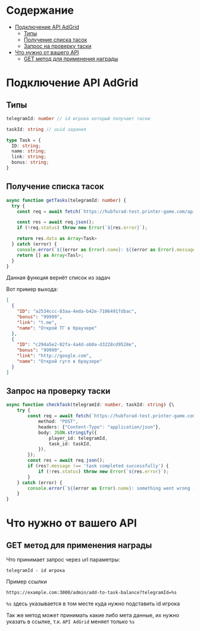 # Содержание

- [Подключение API AdGrid](#Подключение-API-AdGrid)
  - [Типы](#Типы)
  - [Получение списка тасок](#Получение-списка-тасок)
  - [Запрос на проверку таски](#Запрос-на-проверку-таски)
- [Что нужно от вашего API](#Что-нужно-от-вашего-API)
  - [GET метод для применения награды](#GET-метод-для-применения-награды)

# Подключение API AdGrid

## Типы

```ts
telegramId: number // id игрока который получает таски
```

```ts
taskId: string // uuid задания
```

```ts
type Task = {
  ID: string;
  name: string;
  link: string;
  bonus: string;
}
```

## Получение списка тасок

```ts
async function getTasks(telegramId: number) {
  try {
    const req = await fetch(`https://hubforad-test.printer-game.com/api/tasks?player_id=${telegramId}`);

    const res = await req.json();
    if (!req.status) throw new Error(`${res.error}`);

    return res.data as Array<Task>
  } catch (error) {
    console.error(`${(error as Error).name}: ${(error as Error).message}`);
    return [] as Array<Tasl>;
  }
}
```

Данная функция вернёт список из задач

Вот пример выхода:

```json
[
  {
    "ID": "a2534ccc-83aa-4eda-b42e-7106491fdbac",
    "bonus": "99999",
    "link": "t.me",
    "name": "Открой ТГ в браузере"
  },
  {
    "ID": "c294a5e2-02fa-4a4d-ab0a-d3228cd9528e",
    "bonus": "99999",
    "link": "http://google.com",
    "name": "Открой гугл в браузере"
  }
]
```

## Запрос на проверку таски

```ts
async function checkTask(telegramId: number, taskId: string) {\
    try {
        const req = await fetch(`https://hubforad-test.printer-game.com/tasks/complete`, {
            method: "POST",
            headers: {"Content-Type": "application/json"},
            body: JSON.stringify({
                player_id: telegramId,
                task_id: taskId,
            }),
        });
        const res = await req.json();
        if (res?.message !== 'task completed successfully') {
            if (!res.status) throw new Error(`${res.error}`);
        }
    } catch (error) {
        console.error(`${(error as Error).name}: something went wrong - ${(error as Error).message}`);
    }
}
```

# Что нужно от вашего API

## GET метод для применения награды

Что принимает запрос через url параметры: 
```
telegramId - id игрока
```

Пример ссылки

`
https://example.com:3000/admin/add-to-task-balance?telegramId=%s
`

`%s` здесь указывается в том месте куда нужно подставить id игрока

Так же метод может принимать какие либо мета данные, их нужно указать в ссылке, т.к. `API AdGrid` меняет только `%s` 
